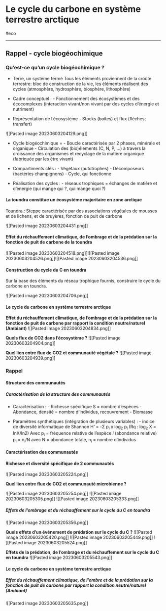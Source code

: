 # Le cycle du carbone en système terrestre arctique
#eco 
___

## Rappel - cycle biogéochimique

### Qu’est-ce qu’un cycle biogéochimique ?

- Terre, un système fermé
Tous les éléments proviennent de la croûte terrestre: bloc de construction de la vie, les éléments réalisent des cycles (atmosphère, hydrosphère, biosphère, lithosphère)

- Cadre conceptuel :
\- Fonctionnement des écosystèmes et des écocomplexes (interaction
vivant/non vivant par des cycles d’énergie et nutriment)

- Représentation de l’écosystème
\- Stocks (boîtes) et flux (flèches; transfert)

![[Pasted image 20230603204129.png]]

- Cycle biogéochimique =
\- Boucle caractérisée par 2 phases, minérale et organique
\- Circulation des (bio)éléments (C, N, P, …) à travers la croissance
des organismes et recyclage de la matière organique (fabriquée par
les être vivant)

- Compartiments clés :
\- Végétaux (autotrophes)
\- Décomposeurs (bactéries champignons)
\- Cycle, qui fonctionne

- Réalisation des cycles :
\- réseaux trophiques = échanges de matière et d’énergie
(qui mange qui ?, qui mange quoi ?)


#### La toundra constitue un écosystème majoritaire en zone arctique

<u>Toundra :</u> Steppe caractérisée par des associations végétales de mousses et de lichens, et de bruyères, fonction de puit de carbone

![[Pasted image 20230603204431.png]]

#### Effet du réchauffement climatique, de l’ombrage et de la prédation sur la fonction de puit de carbone de la toundra

![[Pasted image 20230603204518.png]]![[Pasted image 20230603204526.png]]![[Pasted image 20230603204536.png]]


#### Construction du cycle du C en toundra
Sur la base des éléments du réseau trophique fournis, construire le cycle du carbone en toundra. 

![[Pasted image 20230603204706.png]]

#### Le cycle du carbone en système terrestre arctique

**Effet du réchauffement climatique, de l’ombrage et de la prédation sur la fonction de puit de carbone par rapport la condition neutre/naturel (Ambiant)**
![[Pasted image 20230603204834.png]]

**Quels flux de CO2 dans l’écosystème ?**
![[Pasted image 20230603204904.png]]

**Quel lien entre flux de CO2 et communauté végétale ?**
![[Pasted image 20230603204939.png]]

### Rappel

#### Structure des communautés
##### Caractérisation de la structure des communautés
- Caractérisation :
\- Richesse spécifique S = nombre d’espèces
\- Abondance, densité = nombre d’individus, recouvrement
\- Biomasse

- Paramètres synthétiques (intégration de plusieurs variables) :
\- indice de diversité informatique de Shannon
H’ = -Σ p<sub>i</sub> x log<sub>2</sub> p<sub>i</sub> (Rq : log<sub>2</sub> X = lnX/ln2)
Avec p<sub>i</sub> = fréquence relative de l’espèce *i* (abondance
relative)
p<sub>i</sub> = n<sub>i</sub>/N avec
N = abondance totale, n<sub>i</sub> = nombre d’individus

#### Caractérisation des communautés
#### Richesse et diversité spécifique de 2 communautés

![[Pasted image 20230603205224.png]]

**Quel lien entre flux de CO2 et communauté microbienne ?**

![[Pasted image 20230603205254.png]]
![[Pasted image 20230603205305.png]]
![[Pasted image 20230603205333.png]]

##### Effets de l’ombrage et du réchauffement sur le cycle du C en toundra
![[Pasted image 20230603205356.png]]

**Quels effets d’un événement de prédation sur le cycle du C ?**
![[Pasted image 20230603205420.png]]
![[Pasted image 20230603205449.png]]
![[Pasted image 20230603205524.png]]

**Effets de la prédation, de l’ombrage et du réchauffement sur le cycle du C en toundra**
![[Pasted image 20230603205543.png]]

#### Le cycle du carbone en système terrestre arctique
##### Effet du réchauffement climatique, de l’ombre et de la prédation sur la fonction de puit de carbone par rapport la condition neutre/naturel (Ambiant)
![[Pasted image 20230603205635.png]]

